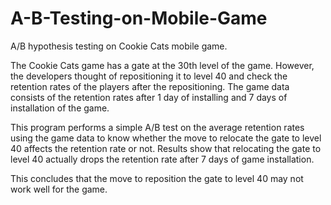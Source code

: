 # A-B-Testing-on-Mobile-Game
A/B hypothesis testing on Cookie Cats mobile game.

The Cookie Cats game has a gate at the 30th level of the game. However, the developers thought of repositioning it to level 40 and check the retention rates of the players after the repositioning. The game data consists of the retention rates after 1 day of installing and 7 days of installation of the game.

This program performs a simple A/B test on the average retention rates using the game data to know whether the move to relocate the gate to level 40 affects the retention rate or not. Results show that relocating the gate to level 40 actually drops the retention rate after 7 days of game installation. 

This concludes that the move to reposition the gate to level 40 may not work well for the game.
